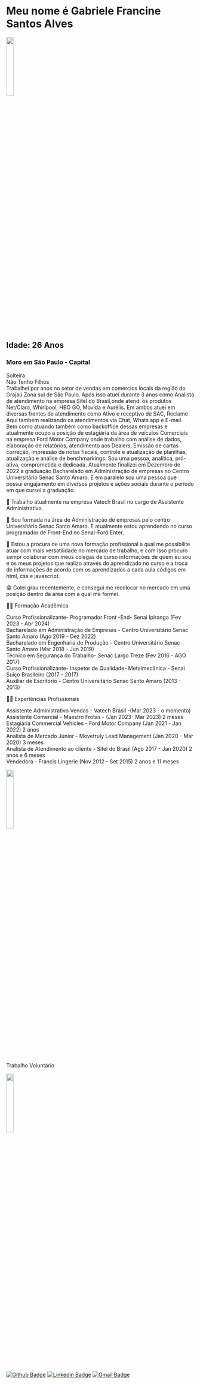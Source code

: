 # Meu nome é Gabriele Francine Santos Alves 

<img src="https://scontent.fcgh12-1.fna.fbcdn.net/v/t39.30808-6/335589400_113383881702836_4955442697071165401_n.jpg?_nc_cat=111&ccb=1-7&_nc_sid=174925&_nc_eui2=AeErDTU98IL4bTG6bKDDNrqGUUgMD4ty1VtRSAwPi3LVW4nsJI97BZa9OlRVZVYB1LMwbsHDC4lgel14QMYbVVmL&_nc_ohc=2AiZJWxcl0QAX9gICnM&_nc_ht=scontent.fcgh12-1.fna&oh=00_AfCmjd-PzJhaxsbXOVY0y_fGC0lLzPvQWFAR6yMI0zc7_A&oe=64195E3B" width="20%"> <br>

## Idade: 26 Anos <br> 
### Moro em São Paulo - Capital <br> 
Solteira <br>
Não Tenho Filhos <br>
Trabalhei por anos no setor de vendas em comércios locais da região do Grajaú Zona sul de São Paulo. Após isso atuei durante 3 anos como Analista de atendimento na empresa Sitel do Brasil,onde atendi os produtos Net/Claro, Whirlpool, HBO GO, Movida e Aurélis. Em ambos atuei em diversas frentes de atendimento como Ativo e receptivo de SAC, Reclame Aqui também realizando os atendimentos via Chat, Whats app e E-mail. Bem como atuando também como backoffice dessas empresas e atualmente ocupo a posição de estagiária da área de veículos Comerciais na empresa Ford Motor Company onde trabalho com análise de dados, elaboração de relatórios, atendimento aos Dealers, Emissão de cartas correção, impressão de notas fiscais, controle e atualização de planilhas, atualização e análise de benchmarkings. 
Sou uma pessoa, analítica, pró-ativa, comprometida e dedicada. Atualmente finalizei em Dezembro de 2022 a graduação Bacharelado em Administração de empresas no Centro Universitário Senac Santo Amaro. E em paralelo sou uma pessoa que possui engajamento em diversos projetos e ações sociais durante o período em que cursei a graduação.

🔭 Trabalho atualmente na empresa Vatech Brasil no cargo de Assistente Administrativo. <br>

🌱 Sou formada na área de Administração de empresas pelo centro Universitário Senac Santo Amaro. E atualmente estou aprendendo no curso programador de Front-End no Senai-Ford Enter. <br> 

👯 Estou a procura de uma nova formação profissional a qual me possibilite atuar com mais versatilidade no mercado de trabalho, e com isso procuro sempr colaborar com meus colegas de curso informações de quem eu sou e os meus projetos que realizo através do aprendizado no curso e a troca de informações de acordo com os aprendizados a cada aula códigos em html, css e javascript. <br> 

:grin: Colei grau recentemente, e consegui me recolocar no mercado em uma posição dentro da área com a qual me formei. <br>

:woman_student: Formação Acadêmica <br>

Curso Profissionalizante- Programador Front -End- Senai Ipiranga (Fev 2023 - Abr 2024) <br>
Bacharelado em Administração de Empresas - Centro Universitário Senac Santo Amaro (Ago 2019 - Dez 2022)  
Bacharelado em Engenharia de Produção - Centro Universitário Senac Santo Amaro (Mar 2018 - Jun 2019) <br> 
Técnico em Segurança do Trabalho- Senac Largo Treze (Fev 2016 - AGO 2017) <br> 
Curso Profissionalizante- Inspetor de Qualidade- Metalmecânica - Senai Suiço Brasileiro (2017 - 2017) <br> 
Auxiliar de Escritório - Centro Universitário Senac Santo Amaro (2013 - 2013) <br> 

:woman_office_worker: Experiências Profissionais <br> 

Assistente Administrativo Vendas - Vatech Brasil -(Mar 2023 - o momento) <br> 
Assistente Comercial - Maestro Frotas - (Jan 2023- Mar 2023) 2 meses <br> 
Estagiária Commercial Vehícles - Ford Motor Company (Jan 2021 - Jan 2022) 2 anos <br> 
Analista de Mercado Júnior - Movetruly Lead Management (Jan 2020 - Mar 2020) 3 meses <br> 
Analista de Atendimento ao cliente - Sitel do Brasil (Ago 2017 - Jan 2020) 2 anos e 6 meses <br> 
Vendedora - Francis Lingerie (Nov 2012 - Set 2015) 2 anos e 11 meses <br> 

<img src="https://www.google.com/imgres?imgurl=https%3A%2F%2Fwww.telavita.com.br%2Fblog%2Fwp-content%2Fuploads%2F2018%2F01%2Fajudar.jpg&tbnid=-QdR9szdD4xqoM&vet=12ahUKEwit8_yKl-T9AhVCN7kGHSYyA3wQMygOegUIARD6AQ..i&imgrefurl=https%3A%2F%2Fwww.telavita.com.br%2Fblog%2Ftrabalho-voluntario%2F&docid=il0k0vPGiurWoM&w=900&h=560&q=trabalho%20volunt%C3%A1rio&ved=2ahUKEwit8_yKl-T9AhVCN7kGHSYyA3wQMygOegUIARD6AQ" width="20%"> <br> Trabalho Voluntário 


<img src="https://pps.whatsapp.net/v/t61.24694-24/315780251_500515648734624_314079439919280424_n.jpg?ccb=11-4&oh=01_AdTkSkwo_CWKUzGUhOBaisRzIREPLAjXf6mwCBvB3sPE3w&oe=641A0D5C" width="20%">

[![Github Badge](https://img.shields.io/badge/-Github-000?style=square&logo=Github&logoColor=white&link=https://github.com/gabi45)](https://github.com/gabi45)
[![Linkedin Badge](https://img.shields.io/badge/-Linkedin-blue?style=square&logo=Linkedin&logoColor=white&link=http://linkedin.com/in/gabriele-francine-226855141)](http://linkedin.com/in/gabriele-francine-226855141)
[![Gmail Badge](https://img.shields.io/badge/-Gmail-red?style=square&logo=Gmail&logoColor=white&link=mailto:gabrielesjefrancine@gmail.com)](mailto:gabrielesjefrancine@gmail.com)
    
     
